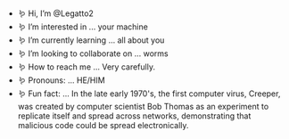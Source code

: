 - 🪱 Hi, I’m @Legatto2
- 🪱 I’m interested in ... your machine
- 🪱 I’m currently learning ... all about you
- 🪱 I’m looking to collaborate on ... worms
- 🪱 How to reach me ... Very carefully.
- 🪱 Pronouns: ... HE/HIM
- 🪱 Fun fact: ... In the late early 1970's, the first computer virus, Creeper, was created by computer scientist Bob Thomas as an experiment to replicate itself and spread across networks, demonstrating that malicious code could be spread electronically.

<!---
Legatto2/Legatto2 is a ✨ special ✨ repository because its `README.md` (this file) appears on your GitHub profile.
You can click the Preview link to take a look at your changes.
--->
